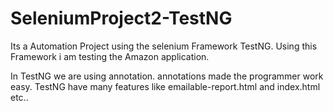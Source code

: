 # SeleniumProject2-TestNG
Its a Automation Project using the selenium Framework TestNG.
Using this Framework i am testing the Amazon application.

In TestNG we are using annotation.
annotations made the programmer work easy. 
TestNG have many features like emailable-report.html and 
index.html etc..

